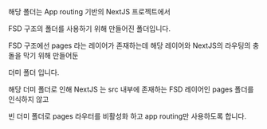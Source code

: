 해당 폴더는 App routing 기반의 NextJS 프로젝트에서

FSD 구조의 폴더를 사용하기 위해 만들어진 폴더입니다.

FSD 구조에선 pages 라는 레이어가 존재하는데 해당 레이어와 NextJS의 라우팅의 충돌을 막기 위해 만들어둔

더미 폴더 입니다.

해당 더미 폴더로 인해 NextJS 는 src 내부에 존재하는 FSD 레이어인 pages 폴더를 인식하지 않고

빈 더미 폴더로 pages 라우터를 비활성화 하고 app routing만 사용하도록 합니다.
